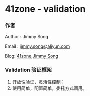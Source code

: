 # 41zone - validation
### 作者
Author : Jimmy Song

Email  : jimmy.song@aliyun.com

Blog: [41zone](http://42.96.166.202/category/fo-framework/),[Jimmy Song](http://sunspot.blog.51cto.com)


### Validation 验证框架
1. 开放性验证，灵活性控制；
2. 使用简单，配置简单，委托方式调用。

